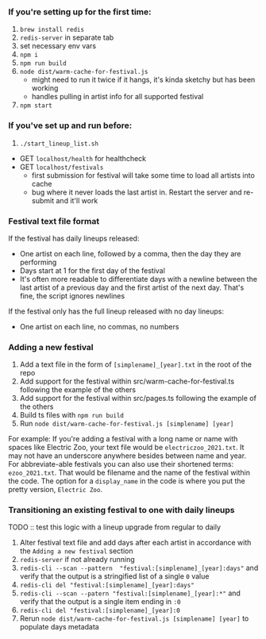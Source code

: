 ### If you're setting up for the first time:
1. `brew install redis`
2. `redis-server` in separate tab
3. set necessary env vars
4. `npm i`
5. `npm run build`
6. `node dist/warm-cache-for-festival.js`
    * might need to run it twice if it hangs, it's kinda sketchy but has been working
    * handles pulling in artist info  for all supported festival
7. `npm start`

### If you've set up and run before:
1. `./start_lineup_list.sh`

- GET `localhost/health` for healthcheck
- GET `localhost/festivals`
  * first submission for festival will take some time to load all artists into cache
  * bug where it never loads the last artist in. Restart the server and re-submit and it'll work

### Festival text file format
If the festival has daily lineups released:
- One artist on each line, followed by a comma, then the day they are performing
- Days start at 1 for the first day of the festival
- It's often more readable to differentiate days with a newline between the last artist of a previous day and the first artist of the next day. That's fine, the script ignores newlines

If the festival only has the full lineup released with no day lineups:
- One artist on each line, no commas, no numbers

### Adding a new festival
1. Add a text file in the form of `[simplename]_[year].txt` in the root of the repo
2. Add support for the festival within src/warm-cache-for-festival.ts following the example of the others
3. Add support for the festival within src/pages.ts following the example of the others
4. Build ts files with `npm run build`
5. Run `node dist/warm-cache-for-festival.js [simplename] [year]`

For example:
If you're adding a festival with a long name or name with spaces like Electric Zoo, your text file would be `electriczoo_2021.txt`. It may not have an underscore anywhere besides between name and year. For abbreviate-able festivals you can also use their shortened terms: `ezoo_2021.txt`. That would be filename and the name of the festival within the code. The option for a `display_name` in the code is where you put the pretty version, `Electric Zoo`.

### Transitioning an existing festival to one with daily lineups
TODO :: test this logic with a lineup upgrade from regular to daily
1. Alter festival text file and add days after each artist in accordance with the `Adding a new festival` section
2. `redis-server` if not already running
3. `redis-cli --scan --pattern  "festival:[simplename]_[year]:days"` and verify that the output is a stringified list of a single `0` value
4. `redis-cli del "festival:[simplename]_[year]:days"`
5. `redis-cli --scan --patern "festival:[simplename]_[year]:*"` and verify that the output is a single item ending in `:0`
6. `redis-cli del "festival:[simplename]_[year]:0`
7. Rerun `node dist/warm-cache-for-festival.js [simplename] [year]` to populate days metadata
